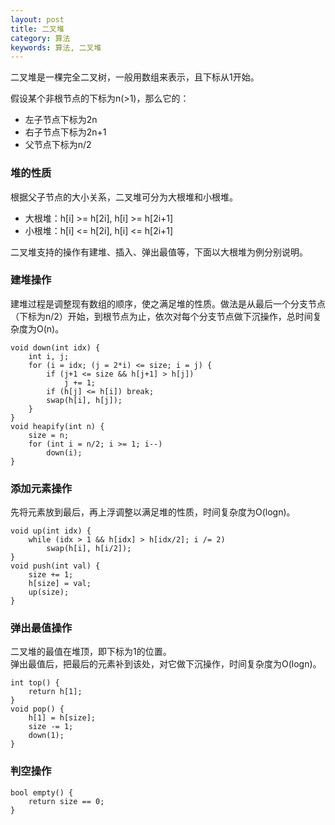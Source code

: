 ```yaml
---
layout: post
title: 二叉堆
category: 算法
keywords: 算法, 二叉堆
---
```


二叉堆是一棵完全二叉树，一般用数组来表示，且下标从1开始。

假设某个非根节点的下标为n(>1)，那么它的：

- 左子节点下标为2n
- 右子节点下标为2n+1
- 父节点下标为n/2

### 堆的性质

根据父子节点的大小关系，二叉堆可分为大根堆和小根堆。  

- 大根堆：h[i] >= h[2i], h[i] >= h[2i+1]
- 小根堆：h[i] <= h[2i], h[i] <= h[2i+1]

二叉堆支持的操作有建堆、插入、弹出最值等，下面以大根堆为例分别说明。

### 建堆操作

建堆过程是调整现有数组的顺序，使之满足堆的性质。做法是从最后一个分支节点（下标为n/2）开始，到根节点为止，依次对每个分支节点做下沉操作，总时间复杂度为O(n)。

```
void down(int idx) {
    int i, j;
    for (i = idx; (j = 2*i) <= size; i = j) {
        if (j+1 <= size && h[j+1] > h[j])
            j += 1;
        if (h[j] <= h[i]) break;
        swap(h[i], h[j]);
    }
}
void heapify(int n) {
    size = n;
    for (int i = n/2; i >= 1; i--)
        down(i);
}
```

### 添加元素操作

先将元素放到最后，再上浮调整以满足堆的性质，时间复杂度为O(logn)。

```
void up(int idx) {
    while (idx > 1 && h[idx] > h[idx/2]; i /= 2)
        swap(h[i], h[i/2]);
}
void push(int val) {
    size += 1;
    h[size] = val;
    up(size);
}
```

### 弹出最值操作

二叉堆的最值在堆顶，即下标为1的位置。  
弹出最值后，把最后的元素补到该处，对它做下沉操作，时间复杂度为O(logn)。

```
int top() {
    return h[1];
}
void pop() {
    h[1] = h[size];
    size -= 1;
    down(1);
}
```


### 判空操作

```
bool empty() {
    return size == 0;
}
```

